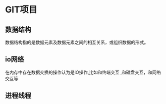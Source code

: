 # GIT项目
## 数据结构
   数据结构指的是数据元素及数据元素之间的相互关系，或组织数据的形式。
## io网络
   在内存中存在数据交换的操作认为是IO操作,比如和终端交互 ,和磁盘交互，和网络交互等
## 进程线程